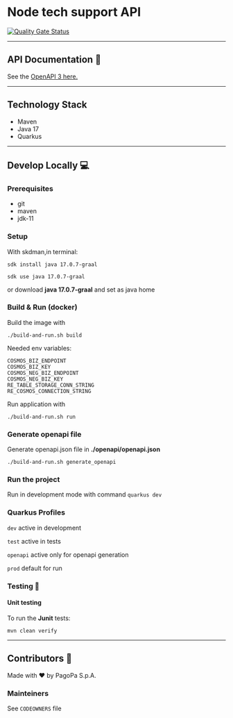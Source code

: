 # Node tech support API

[![Quality Gate Status](https://sonarcloud.io/api/project_badges/measure?project=pagopa_pagopa-node-technical-support-worker&metric=alert_status)](https://sonarcloud.io/dashboard?id=pagopa_pagopa-node-technical-support-worker)


---
## API Documentation 📖
See the [OpenAPI 3 here.](https://editor.swagger.io/?url=https://raw.githubusercontent.com/pagopa/pagopa-node-technical-support-worker/main/openapi/openapi.json)

---
## Technology Stack
- Maven
- Java 17
- Quarkus
---

## Develop Locally 💻

### Prerequisites
- git
- maven
- jdk-11

### Setup
With skdman,in terminal:

`sdk install java 17.0.7-graal`

`sdk use java 17.0.7-graal`

or download **java 17.0.7-graal** and set as java home

### Build & Run (docker)
Build the image with

`./build-and-run.sh build`

Needed env variables:
```
COSMOS_BIZ_ENDPOINT
COSMOS_BIZ_KEY
COSMOS_NEG_BIZ_ENDPOINT
COSMOS_NEG_BIZ_KEY
RE_TABLE_STORAGE_CONN_STRING
RE_COSMOS_CONNECTION_STRING
```
Run application with

`./build-and-run.sh run`

### Generate openapi file
Generate openapi.json file in **./openapi/openapi.json**

`./build-and-run.sh generate_openapi`

### Run the project

Run in development mode with command
`quarkus dev`

### Quarkus Profiles

`dev` active in development

`test` active in tests

`openapi` active only for openapi generation

`prod` default for run

### Testing 🧪

#### Unit testing

To run the **Junit** tests:

`mvn clean verify`

---

## Contributors 👥
Made with ❤️ by PagoPa S.p.A.

### Mainteiners
See `CODEOWNERS` file
